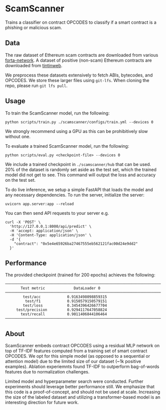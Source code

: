 # ScamScanner

Trains a classifier on contract OPCODES to classify if a smart contract is a phishing or malicious scam.

## Data

The raw dataset of Ethereum scam contracts are downloaded from various [forta-network](https://github.com/forta-network/labelled-datasets). A dataset of positive (non-scam) Ethereum contracts are downloaded from [tintinweb](https://github.com/tintinweb/smart-contract-sanctuary-ethereum). 

We preprocess these datasets extensively to fetch ABIs, bytecodes, and OPCODES. We store these larger files using `git-lfs`. When cloning the repo, please run `git lfs pull`.

## Usage

To train the ScamScanner model, run the following:
```
python scripts/train.py ./scamscanner/configs/train.yml --devices 0
```
We strongly recommend using a GPU as this can be prohibitively slow without one.

To evaluate a trained ScamScanner model, run the following:
```
python scripts/eval.py <checkpoint-file> --devices 0
```
We include a trained checkpoint in `./scamscanner/hub` that can be used. 20\% of the dataset is randomly set aside as the test set, which the trained model did not get to see. This command will output the loss and accuracy on the test set.

To do live inference, we setup a simple FastAPI that loads the model and any necessary dependencies. To run the server, initialize the server:
```
uvicorn app.server:app --reload
```
You can then send API requests to your server e.g.
```
curl -X 'POST' \
  'http://127.0.0.1:8000/api/predict' \
  -H 'accept: application/json' \
  -H 'Content-Type: application/json' \
  -d '{
    "contract": "0x5e4e65926ba27467555eb562121fac00d24e9dd2"
  }'
```

## Performance

The provided checkpoint (trained for 200 epochs) achieves the following:
```
─────────────────────────────────────────────────────────────────────────────────────────────────────────────
       Test metric             DataLoader 0
─────────────────────────────────────────────────────────────────────────────────────────────────────────────
        test/acc            0.9163498098859315
         test/f1            0.9150579150579151
        test/loss           0.3454396426677704
     test/precision         0.9294117647058824
       test/recall          0.9011406844106464
─────────────────────────────────────────────────────────────────────────────────────────────────────────────
```

## About

ScamScanner embeds contract OPCODES using a residual MLP network on top of TF-IDF features computed from a training set of smart contract OPCODES. We opt for this simple model (as opposed to a sequential or attention model) due to the limited size of our dataset (~1k positive examples). Ablation experiemnts found TF-IDF to outperform bag-of-words features due to normalization challenges.

Limited model and hyperparameter search were conducted. Further experiments should leverage better performance still. We emphasize that this code is a proof-of-concept, and should not be used at scale. Increasing the size of the labeled dataset and utilizing a transformer-based model is an interesting direction for future work.

